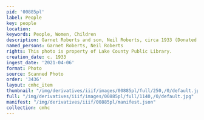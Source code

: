 ```yaml
---
pid: '00885pl'
label: People
key: people
location: 
keywords: People, Women, Children
description: Garnet Roberts and son, Neil Roberts, circa 1933 (Donated by Keith Roberts)
named_persons: Garnet Roberts, Neil Roberts
rights: This photo is property of Lake County Public Library.
creation_date: c. 1933
ingest_date: '2021-04-06'
format: Photo
source: Scanned Photo
order: '3436'
layout: cmhc_item
thumbnail: "/img/derivatives/iiif/images/00885pl/full/250,/0/default.jpg"
full: "/img/derivatives/iiif/images/00885pl/full/1140,/0/default.jpg"
manifest: "/img/derivatives/iiif/00885pl/manifest.json"
collection: cmhc
---
```

